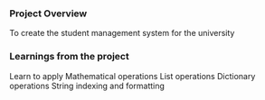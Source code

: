 ### Project Overview

 To create the student management system for the university


### Learnings from the project

 Learn to apply 
	Mathematical operations
	List operations
	Dictionary operations
	String indexing and formatting



